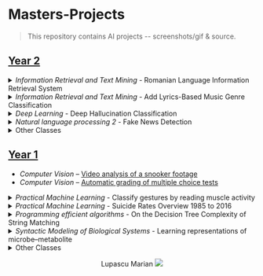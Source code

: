 
# Masters-Projects

> This repository contains AI projects -- screenshots/gif & source.

## [Year 2](Year%202)
<details><summary><i>Information Retrieval and Text Mining</i> - Romanian Language Information Retrieval System</summary>


`Java + Lucene` The project revolves around two entities: 1.Indexer - the class that starts from a set of documents that it takes as a parameter in the main function (args [0]) and creates an "inverted index" that it saves in the folder ".\index". This class reads documents using the DocumentReader class (which uses Tika) and then saves them as txt documents (which contain exactly the same information) in a temporary folder based on which the "inverted index" is built, then the temporary folder is stressed and the information is saved to disk in "inverted index". And 2.Searcher - the class that starts from the “inverted index” created previously and from a search sting still called query. This class returns documents that are revealed for the search string based on a confidence score.
How to run the code:
1. Start a terminal in P1 then add the document indexing command
```
java -Dfile.encoding=UTF-8 -classpath ".\out\production\P1;.\dependencies\lucene-core-8.6.3.jar;.\dependencies\tika-app-1.24.1.jar;.\dependencies\pdfbox-app-2.0.21.jar;.\dependencies\lucene-queryparser-8.6.3.jar;.\dependencies\lucene-analyzers-common-8.6.3.jar" com.main.Indexer ".\docs"
```
2. After indexing you can search for various information with the command. The project was run with Java 15.
```
java -Dfile.encoding=UTF-8 -classpath ".\out\production\P1;.\dependencies\lucene-core-8.6.3.jar;.\dependencies\tika-app-1.24.1.jar;.\dependencies\pdfbox-app-2.0.21.jar;.\dependencies\lucene-queryparser-8.6.3.jar;.\dependencies\lucene-analyzers-common-8.6.3.jar" com.main.Searcher "to modify"
```
</details>

<details><summary><i>Information Retrieval and Text Mining</i> - 
Add Lyrics-Based Music Genre Classification</summary>

`Python` Music genre classification, especially using lyrics alone, remains a challenging topic in Music Information Retrieval. In this project I apply a several methods to classify a large dataset of intact song lyrics.

(Year%201/Syntactic%20Modeling%20of%20Biological%20Systems/Learning%20representations%20of%20microbe–metabolite/Peper_LM.pdf)
![sumary](https://github.com/marianlupascu/Masters-Projects/blob/master/Year%202/Information%20Retrieval%20and%20Text%20Mining/Lyrics-Based%20Music%20Genre%20Classification/sumary.PNG?raw=true)
</details>

<details><summary><i>Deep Learning</i> - Deep Hallucination Classification</summary>

`Python` Deep image hallucination classification challenge in which I train deep classification models on a data set containing images generated by deep generative models.
The analysis report and explanations can be found [here](https://github.com/marianlupascu/Masters-Projects/blob/master/Year%202/Deep%20Learning/Documentation.pdf)
![doc](https://github.com/marianlupascu/Masters-Projects/blob/master/Year%202/Deep%20Learning/2021-02-23%2011_16_58-Window.png?raw=true)
</details>

<details><summary><i>Natural language processing 2</i> - Fake News Detection</summary>

`Python` In our society, the spread of fake news is increasing drastically due to which people are believing in unreal incidents. So it is utmost necessary to differentiate the real news from the fake ones and present them to society.
The analysis report and explanations can be found [here](https://github.com/marianlupascu/Masters-Projects/blob/master/Year%202/Natural%20language%20processing%202/Fake-News-Detection.pdf)
![doc](https://github.com/marianlupascu/Masters-Projects/blob/master/Year%202/Natural%20language%20processing%202/2021-02-23%2011_22_27-Window.png?raw=true)
>Contributors:
>  * Zugravu Andrei
>  * Calinescu Valentin

</details>

<details><summary>Other Classes</summary>
  <li> Applied Cryptography </li>
</details>

## [Year 1](Bachelors%20Year%201)

- _Computer Vision_ – [Video analysis of a snooker footage](https://github.com/marianlupascu/Video-analysis-of-a-snooker-footage)
- _Computer Vision_ – [Automatic grading of multiple choice tests](https://github.com/marianlupascu/Automatic-grading-of-multiple-choice-tests)

<details><summary><i>Practical Machine Learning</i> - Classify gestures by reading muscle activity</summary>

`Python` A recording of human hand muscle activity producing four different hand gestures.
The analysis report and explanations can be found [here](Year%201/Practical%20Machine%20Learning/Classify%20gestures%20by%20reading%20muscle%20activity/DocEN.pdf)
![doc](Year%201/Practical%20Machine%20Learning/Classify%20gestures%20by%20reading%20muscle%20activity/2020-07-06%2020_31_24-Greenshot.png)
</details>

<details><summary><i>Practical Machine Learning</i> - Suicide Rates Overview 1985 to 2016</summary>

`Python` Suicide Rates Overview 1985 to 2016 Compares socio-economic info with suicide rates by year and country.
The analysis report and explanations can be found [here](Year%201/Practical%20Machine%20Learning/Suicide%20Rates%20Overview%201985%20to%202016/Report%20_%20P2.pdf)
![doc](Year%201/Practical%20Machine%20Learning/Suicide%20Rates%20Overview%201985%20to%202016/2020-07-06%2020_34_46-Greenshot.png)
</details>

<details><summary><i>Programming efficient algorithms</i> - On the Decision Tree Complexity of String Matching</summary>

A natural problem is to determine the number of characters that need to be queried (i.e. the decision tree complexity) in a string in order to decide whether this string contains a certain pattern. Rivest showed that for every pattern p, in the worst case any deterministic algorithm needs to query at least n − |p| + 1 characters, where n is the length of the string and |p| is the length of the pattern. 
The analysis report and explanations can be found [here](Year%201/Programming%20efficient%20algorithms/Complexitatea%20algoritmului%20de%20String%20Matching.pdf)
![doc](Year%201/Programming%20efficient%20algorithms/2020-07-06%2019_35_03-Greenshot.png)
</details>

<details><summary><i>Syntactic Modeling of Biological Systems</i> - Learning representations of microbe–metabolite</summary>

Metabolic-microbial relationships are essential for the study of the microbiome. A new method is introduced that has the power to analyze the metabolite-microbe relationships. This new method is based on a technology not used so far in the study of metabolized microbial interactions, namely machine learning.
It is proved by 5 experiments: two experiments on cystic pulmonary fibrosis, one on the wetting of the biocrust, in the analysis of the impact of a high fat diet in murine a bacterium responsible for the excess production of a new bile acid is determined and in the analysis of in ammatory bowel disease and the colon identify a bacterium responsible for this disease as it was not initially associated with this disease in the Human Microbiome Project, as this method of analyzing metabolite microbe interactions has higher performance than previous methods (which are purely statistical) to do this thing.

The analysis report and explanations can be found [here](Year%201/Syntactic%20Modeling%20of%20Biological%20Systems/Learning%20representations%20of%20microbe–metabolite/Peper_LM.pdf)
![doc](Year%201/Syntactic%20Modeling%20of%20Biological%20Systems/Learning%20representations%20of%20microbe–metabolite/2020-07-06%2019_37_08-Greenshot.png)
</details>

<details><summary>Other Classes</summary>
  <li> Advance Machine Learning </li>
  <li> Knowledge Representation and Reasoning </li>
  <li> Natural Language Processing </li>
  <li> Probabilistic programming </li>
</details>

<p  align="center">
<span>Lupascu Marian </span>  <img  src="https://github.com/marianlupascu/School-Projects/blob/master/Bachelors%20Year%202/Web%20Techniques/CSS%20Project/img/mini-logo.png?raw=true">
</p>
